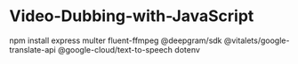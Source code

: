 # Video-Dubbing-with-JavaScript

npm install express multer fluent-ffmpeg @deepgram/sdk @vitalets/google-translate-api @google-cloud/text-to-speech dotenv




